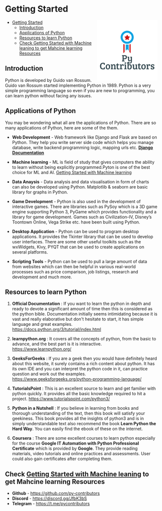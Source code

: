 # Getting Started

<img align="right" src="https://raw.githubusercontent.com/DrakeEntity/project-Image/master/9b2ca712-347a-4987-bac7-a4c3d106ed24_200x200.png" alt="pycontributors logo">

- [Getting Started](#getting-started)
  - [Introduction](#introduction)
  - [Applications of Python](#applications-of-python)
  - [Resources to learn Python](#resources-to-learn-python)
  - [Check Getting Started with Machine leaning to get Mahcine learning Resources](#check-getting-started-with-machine-leaning-to-get-mahcine-learning-resources)

## Introduction

Python is developed by Guido van Rossum. Guido van Rossum started implementing Python in 1989. Python is a very simple programming language so even if you are new to programming, you can learn python without facing any issues.

## Applications of Python

You may be wondering what all are the applications of Python. There are so many applications of Python, here are some of the them.

- **Web Development** - Web framework like Django and Flask are based on Python. They help you write server side code which helps you manage database, write backend programming logic, mapping urls etc. **[Django Documentation](https://docs.djangoproject.com/en/3.0/)**

- **Machine learning** - ML is field of study that gives computers the ability to learn without being explicitly programmed.Pyton is one of the best choice for ML and AI.
[Getting Started with Machine learning](/GETTING_STARTED_WITH_ML.md)

- **Data Anaysis** - Data analysis and data visualisation in form of charts can also be developed using Python. Matplotlib & seaborn are basic library for graphs in Python.

- **Game Development** - Python is also used in the development of interactive games. There are libraries such as PySoy which is a 3D game engine supporting Python 3, PyGame which provides functionality and a library for game development. Games such as Civilization-IV, Disney’s Toontown Online, Vega Strike etc. have been built using Python.

- **Desktop Application** - Python can be used to program desktop applications. It provides the Tkinter library that can be used to develop user interfaces. There are some other useful toolkits such as the wxWidgets, Kivy, PYQT that can be used to create applications on several platforms.

- **Scripting Tools** - Python can be used to pull a large amount of data from websites which can then be helpful in various real-world processes such as price comparison, job listings, research and development and much more.

## Resources to learn Python

1. **Official Documentation** : If you want to learn the python in depth and ready to devote a significant amount of time then this is considered as the python bible. Documentation initially seems intimidating because it is vast and really elaborative but don't hesitate to start, it has simple language and great examples.
<https://docs.python.org/3/tutorial/index.html>

2. **learnpython.org** : It covers all the concepts of python, from the basic to advance, and the best part is it is interactive.
<https://www.learnpython.org/>

3. **GeeksForGeeks** : If you are a geek then you would have  definitely heard about this website, it surely contains a rich content about python. It has its own IDE and you can interpret the python code in it, can practice question and work out the examples.
<https://www.geeksforgeeks.org/python-programming-language/>

4. **TutorialsPoint** : This is an excellent source to learn and get familier with python quickly. It provides all the basic knowledge required to hit a project.
<https://www.tutorialspoint.com/python3/>

5. **Python in a Nutshell** : If you believe in learning from books and thorough understanding of the text, then this book will satisfy your geekiness. This book provides all the insights of python3 and is in simply understandable text also recommend the book **Learn Python the Hard Way**. You can easily find the ebook of these on the internet.

6. **Coursera** : There are some excellent courses to learn python especially for the course **Google IT Automation with Python Professional Certificate** which is provided by **Google**. They provide reading materials, video tutorials and online practices and assessments. User could also gain certificates after completing them.
## Check [Getting Started with Machine leaning](/GETTING_STARTED_WITH_ML.md) to get Mahcine learning Resources

* **Github** - https://github.com/py-contributors
* **Discord** - https://discord.gg/JfbK3bS
* **Telegram** - https://t.me/pycontributors
